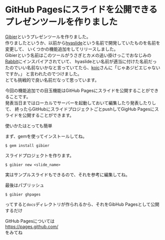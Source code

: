 # GitHub Pagesにスライドを公開できるプレゼンツールを作りました

[Gibier](https://github.com/youchan/gibier)というプレゼンツールを作りました。  
作りましたというか、以前から[hyaslide](https://github.com/youchan/hyaslide)という名前で開発していたものを名前を変更して、
いくつかの機能追加をしてリリースしました。  
Gibierという名前はこのツールがうさぎとカメの追い掛けっこでおなじみの[Rabbit](http://rabbit-shocker.org/)にインスパイアされていて、
hyaslideとい名前が適当に付けた名前だったのでいい名前ないかなと言っていてたら、[koic](https://twitter.com/koic)さんに「じゃあジビエじゃないですか。」
と言われたのでつけました。  
とても挑戦的で良い名前だなって思っています。

今回の機能追加での目玉機能はGitHub Pagesにスライドを公開することができることです。  
発表当日まではローカルでサーバーを起動しておいて編集したり発表したりして、
終ったらGitHubにスライドプロジェクトごとpushしてGigHub Pagesにスライドを公開することができます。

使いかたはとっても簡単

まず、gemを使ってインストールしてね。

    $ gem install gibier

スライドプロジェクトを作ります。

    $ gibier new <slide_name>

実はサンプルスライドもできるので、それを参考に編集してね。

最後はパブリッシュ

    $ gibier ghpages

ってすると`docs`ディレクトリが作られるから、それをGibHub Pagesとして公開するだけ

GitHub Pagesについては  
https://pages.github.com/  
をみてね
